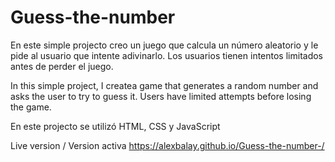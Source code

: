 # Guess-the-number

En este simple projecto creo un juego que calcula un número aleatorio y le pide al usuario que intente adivinarlo. Los usuarios tienen intentos limitados antes de perder el juego.

In this simple project, I createa game that generates a random number and asks the user to try to guess it. Users have limited attempts before losing the game.

En este projecto se utilizó HTML, CSS y JavaScript 

Live version / Version activa 
https://alexbalay.github.io/Guess-the-number-/
